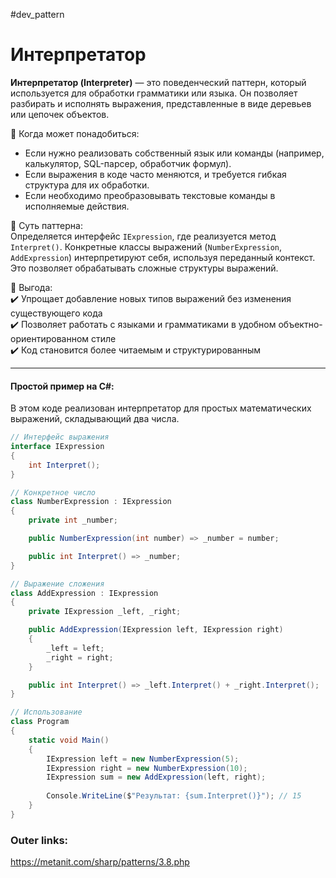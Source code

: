 #dev_pattern
# Интерпретатор

**Интерпретатор (Interpreter)** — это поведенческий паттерн, который используется для обработки грамматики или языка. Он позволяет разбирать и исполнять выражения, представленные в виде деревьев или цепочек объектов.

📌 Когда может понадобиться:  
- Если нужно реализовать собственный язык или команды (например, калькулятор, SQL-парсер, обработчик формул).  
- Если выражения в коде часто меняются, и требуется гибкая структура для их обработки.  
- Если необходимо преобразовывать текстовые команды в исполняемые действия.

📌 Суть паттерна:  
Определяется интерфейс `IExpression`, где реализуется метод `Interpret()`. Конкретные классы выражений (`NumberExpression`, `AddExpression`) интерпретируют себя, используя переданный контекст. Это позволяет обрабатывать сложные структуры выражений.

📌 Выгода:  
✔️ Упрощает добавление новых типов выражений без изменения существующего кода  
✔️ Позволяет работать с языками и грамматиками в удобном объектно-ориентированном стиле  
✔️ Код становится более читаемым и структурированным  

---
#### Простой пример на C#:
В этом коде реализован интерпретатор для простых математических выражений, складывающий два числа.

```csharp
// Интерфейс выражения
interface IExpression
{
    int Interpret();
}

// Конкретное число
class NumberExpression : IExpression
{
    private int _number;

    public NumberExpression(int number) => _number = number;

    public int Interpret() => _number;
}

// Выражение сложения
class AddExpression : IExpression
{
    private IExpression _left, _right;

    public AddExpression(IExpression left, IExpression right)
    {
        _left = left;
        _right = right;
    }

    public int Interpret() => _left.Interpret() + _right.Interpret();
}

// Использование
class Program
{
    static void Main()
    {
        IExpression left = new NumberExpression(5);
        IExpression right = new NumberExpression(10);
        IExpression sum = new AddExpression(left, right);
        
        Console.WriteLine($"Результат: {sum.Interpret()}"); // 15
    }
}
````

### Outer links:
https://metanit.com/sharp/patterns/3.8.php
